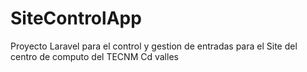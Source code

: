 # SiteControlApp
 Proyecto Laravel para el control y gestion de entradas para el Site del centro de computo del TECNM Cd valles
